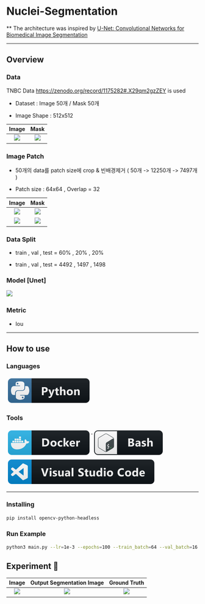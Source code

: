 # Nuclei-Segmentation 

** The architecture was inspired by  [U-Net: Convolutional Networks for Biomedical Image Segmentation](https://arxiv.org/abs/1505.04597)

---

## Overview


### Data 
TNBC Data https://zenodo.org/record/1175282#.X29qm2gzZEY is used


* Dataset : Image 50개 / Mask 50개 

* Image Shape : 512x512 


Image            |  Mask
:-------------------------:|:-------------------------:
<img width='256' src='https://user-images.githubusercontent.com/52492949/96067497-d4254500-0ed4-11eb-8a41-9cd7717efb13.png'> | <img width='256' src='https://user-images.githubusercontent.com/52492949/96067543-eef7b980-0ed4-11eb-8cda-e46c83e94371.png'>



### Image Patch 

* 50개의 data를 patch size에  crop & 빈배경제거 ( 50개 -> 12250개 -> 7497개 )

* Patch size : 64x64 , Overlap = 32


Image            |  Mask
:-------------------------:|:-------------------------:
<img width='256' src='https://user-images.githubusercontent.com/52492949/96068639-76dec300-0ed7-11eb-9acf-a874dac0be29.png'> | <img width='256' src='https://user-images.githubusercontent.com/52492949/96068668-85c57580-0ed7-11eb-99ad-21cde23fb17a.png'>
<img width='256' src='https://user-images.githubusercontent.com/52492949/96068674-89f19300-0ed7-11eb-8631-eacb26765cf8.png'> | <img width='256' src='https://user-images.githubusercontent.com/52492949/96068653-7d6d3a80-0ed7-11eb-9930-e9bf2e42ef7c.png'>



### Data Split 

* train , val , test = 60% , 20% , 20%

* train , val , test = 4492 , 1497 , 1498


### Model [Unet]


<img width='512' src='https://user-images.githubusercontent.com/52492949/96069444-34b68100-0ed9-11eb-98da-7ab557b9ab1e.png'>


 
 
 
### Metric

* Iou 

---

## How to use 

### Languages 

<p align="left">
  <a href="#">
    <img src="https://github.com/MikeCodesDotNET/ColoredBadges/blob/master/svg/dev/languages/python.svg" alt="python" style="vertical-align:top; margin:6px 4px">
  </a> 

</p>

### Tools

<p align="left">
  <a href="#">
    <img src="https://github.com/MikeCodesDotNET/ColoredBadges/blob/master/svg/dev/tools/docker.svg" alt="docker" style="vertical-align:top; margin:6px 4px">
  </a> 

  <a href="#">
    <img src="https://github.com/MikeCodesDotNET/ColoredBadges/blob/master/svg/dev/tools/bash.svg" alt="bash" style="vertical-align:top; margin:6px 4px">
  </a> 

  <a href="#">
    <img src="https://github.com/MikeCodesDotNET/ColoredBadges/blob/master/svg/dev/tools/visualstudio_code.svg" alt="visualstudio_code" style="vertical-align:top; margin:6px 4px">
  </a> 

</p>

---

### Installing 

```sh 
pip install opencv-python-headless
```


### Run Example 
```sh
python3 main.py --lr=1e-3 --epochs=100 --train_batch=64 --val_batch=16 --test_batch=16 --weight_decay=0.0 --gpu=2,3
``` 

## Experiment :rocket:
Image            |  Output Segmentation Image  | Ground Truth
:-------------------------:|:-------------------------:|:-------------------------:
<img width='256' src='https://user-images.githubusercontent.com/52492949/97475604-ce2d6a80-1990-11eb-8d26-f009e1783fc0.png'>|<img width='256' src='https://user-images.githubusercontent.com/52492949/97475619-d1c0f180-1990-11eb-9ac9-a0199f6bfd23.png'>|<img width='256' src='https://user-images.githubusercontent.com/52492949/97475611-cff72e00-1990-11eb-9c5e-417b2ad9f18e.png'>

